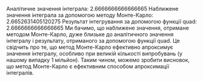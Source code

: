 Аналітичне значення інтеграла: 2.6666666666666665
Наближене значення інтеграла за допомогою методу Монте-Карло: 2.6652631405120275
Результат інтегрування за допомогою функції quad: 2.6666666666666665
Ми бачимо, що наближене значення, отримане методом Монте-Карло, дуже близьке до аналітичного значення інтегралу і результату, отриманого за допомогою функції quad. Це свідчить про те, що метод Монте-Карло ефективно апроксимує значення інтегралу, особливо при великій кількості випробувань (у нашому випадку 1 мільйон). Таким чином, можемо зробити висновок, що метод Монте-Карло є ефективним способом апроксимації інтегралів.